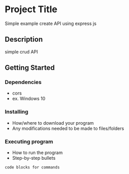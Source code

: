 # Project Title

Simple example create API using express js

## Description

simple crud API

## Getting Started

### Dependencies

* cors
* ex. Windows 10

### Installing

* How/where to download your program
* Any modifications needed to be made to files/folders

### Executing program

* How to run the program
* Step-by-step bullets
```
code blocks for commands
```
